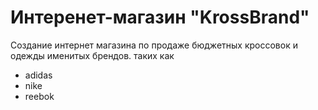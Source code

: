 # Интеренет-магазин "KrossBrand"

Создание интернет магазина по продаже бюджетных кроссовок и одежды
именитых брендов.
таких как
 * adidas
 * nike
 * reebok
